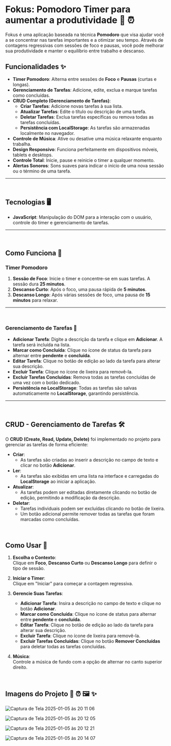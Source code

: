 # Fokus: Pomodoro Timer para aumentar a produtividade 🍅 ⏰

Fokus é uma aplicação baseada na técnica **Pomodoro** que visa ajudar você a se concentrar nas tarefas importantes e a otimizar seu tempo. Através de contagens regressivas com sessões de foco e pausas, você pode melhorar sua produtividade e manter o equilíbrio entre trabalho e descanso.
<br>

## Funcionalidades ✨

- **Timer Pomodoro**: Alterna entre sessões de **Foco** e **Pausas** (curtas e longas).
- **Gerenciamento de Tarefas**: Adicione, edite, exclua e marque tarefas como concluídas.
- **CRUD Completo (Gerenciamento de Tarefas)**: 
  - **Criar Tarefas**: Adicione novas tarefas à sua lista.
  - **Atualizar Tarefas**: Edite o título ou descrição de uma tarefa.
  - **Deletar Tarefas**: Exclua tarefas específicas ou remova todas as tarefas concluídas.
  - **Persistência com LocalStorage**: As tarefas são armazenadas localmente no navegador.
- **Controle de Música**: Ative ou desative uma música relaxante enquanto trabalha.
- **Design Responsivo**: Funciona perfeitamente em dispositivos móveis, tablets e desktops.
- **Controle Total**: Inicie, pause e reinicie o timer a qualquer momento.
- **Alertas Sonoros**: Sons suaves para indicar o início de uma nova sessão ou o término de uma tarefa.

---
<br>

## Tecnologias 🖥️

- **JavaScript**: Manipulação do DOM para a interação com o usuário, controle do timer e gerenciamento de tarefas.

---
<br>

## Como Funciona 🔄

### Timer Pomodoro

1. **Sessão de Foco**: Inicie o timer e concentre-se em suas tarefas. A sessão dura **25 minutos**.
2. **Descanso Curto**: Após o foco, uma pausa rápida de **5 minutos**.
3. **Descanso Longo**: Após várias sessões de foco, uma pausa de **15 minutos** para relaxar.

---
<br>

### Gerenciamento de Tarefas 📝

- **Adicionar Tarefa**: Digite a descrição da tarefa e clique em **Adicionar**. A tarefa será incluída na lista.
- **Marcar como Concluída**: Clique no ícone de status da tarefa para alternar entre **pendente** e **concluída**.
- **Editar Tarefa**: Clique no botão de edição ao lado da tarefa para alterar sua descrição.
- **Excluir Tarefa**: Clique no ícone de lixeira para removê-la.
- **Excluir Tarefas Concluídas**: Remova todas as tarefas concluídas de uma vez com o botão dedicado.
- **Persistência no LocalStorage**: Todas as tarefas são salvas automaticamente no **LocalStorage**, garantindo persistência.

---
<br>

## CRUD - Gerenciamento de Tarefas 🛠️

O **CRUD (Create, Read, Update, Delete)** foi implementado no projeto para gerenciar as tarefas de forma eficiente:

- **Criar**: 
  - As tarefas são criadas ao inserir a descrição no campo de texto e clicar no botão **Adicionar**.
- **Ler**: 
  - As tarefas são exibidas em uma lista na interface e carregadas do **LocalStorage** ao iniciar a aplicação.
- **Atualizar**:
  - As tarefas podem ser editadas diretamente clicando no botão de edição, permitindo a modificação da descrição.
- **Deletar**:
  - Tarefas individuais podem ser excluídas clicando no botão de lixeira.
  - Um botão adicional permite remover todas as tarefas que foram marcadas como concluídas.
<br>

## Como Usar 🎯

1. **Escolha o Contexto**:  
   Clique em **Foco**, **Descanso Curto** ou **Descanso Longo** para definir o tipo de sessão.

2. **Iniciar o Timer**:  
   Clique em "Iniciar" para começar a contagem regressiva.

3. **Gerencie Suas Tarefas**:  
   - **Adicionar Tarefa**: Insira a descrição no campo de texto e clique no botão **Adicionar**.
   - **Marcar como Concluída**: Clique no ícone de status para alternar entre **pendente** e **concluída**.
   - **Editar Tarefa**: Clique no botão de edição ao lado da tarefa para alterar sua descrição.
   - **Excluir Tarefa**: Clique no ícone de lixeira para removê-la.
   - **Excluir Tarefas Concluídas**: Clique no botão **Remover Concluídas** para deletar todas as tarefas concluídas.

4. **Música**:  
   Controle a música de fundo com a opção de alternar no canto superior direito.
<br>

## Imagens do Projeto 🍅 ⏰ 🖼️ ✨

![Captura de Tela 2025-01-05 às 20 11 06](https://github.com/user-attachments/assets/69a0cc8a-1560-440f-9f9a-e9f75ea8ac41)
   
![Captura de Tela 2025-01-05 às 20 12 05](https://github.com/user-attachments/assets/c1f1fc6f-528e-46b4-80c0-7ef8a2e7b3e7)

![Captura de Tela 2025-01-05 às 20 12 21](https://github.com/user-attachments/assets/3397aa3b-9c61-4647-be40-bd5e48792971)

![Captura de Tela 2025-01-05 às 20 14 07](https://github.com/user-attachments/assets/0b17b758-d769-4c11-868a-29e8b37cf2c0)






